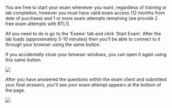 You are free to start your exam whenever you want, regardless of training or lab completion, however you must have valid exam access (12 months from date of purchase) and 1 or more exam attempts remaining (we provide 2 free exam attempts with BTL1).

All you need to do is go to the ‘Exams’ tab and click ‘Start Exam’. After the lab loads (approximately 5-10 minutes) then you'll be able to connect to it through your browser using the same button.

If you accidentally close your browser windows, you can open it again using this same button.

![](https://d2y9h8w1ydnujs.cloudfront.net/uploads/content/images/db758454c59537b27203b3bcbe6a11bdf8cc5c93f2f5ea2fff5e75f54fc55ce1d8749d2ad2a830adb2e50a60cdd6.png)

After you have answered the questions within the exam client and submitted your final answers, you'll see your exam attempt appears at the bottom of the page.

![](https://d2y9h8w1ydnujs.cloudfront.net/uploads/content/images/3b4d02d4501eb9126169bc60b09bf529545f8f1d81906f5e3c85a0be4a43b11387ed0c2db9992908e5c5fb965c43.png)